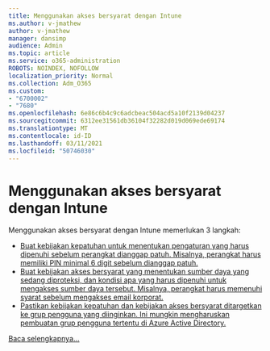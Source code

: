 ```yaml
---
title: Menggunakan akses bersyarat dengan Intune
ms.author: v-jmathew
author: v-jmathew
manager: dansimp
audience: Admin
ms.topic: article
ms.service: o365-administration
ROBOTS: NOINDEX, NOFOLLOW
localization_priority: Normal
ms.collection: Adm_O365
ms.custom:
- "6700002"
- "7680"
ms.openlocfilehash: 6e86c6b4c9c6adcbeac504acd5a10f2139d04237
ms.sourcegitcommit: 6312ee31561db36104f32282d019d069ede69174
ms.translationtype: MT
ms.contentlocale: id-ID
ms.lasthandoff: 03/11/2021
ms.locfileid: "50746030"
---
```

# <a name="using-conditional-access-with-intune"></a>Menggunakan akses bersyarat dengan Intune

Menggunakan akses bersyarat dengan Intune memerlukan 3 langkah:

- [Buat kebijakan kepatuhan untuk menentukan pengaturan yang harus dipenuhi sebelum perangkat dianggap patuh. Misalnya, perangkat harus memiliki PIN minimal 6 digit sebelum dianggap patuh.](https://docs.microsoft.com/mem/intune/protect/create-compliance-policy)
- [Buat kebijakan akses bersyarat yang menentukan sumber daya yang sedang diproteksi, dan kondisi apa yang harus dipenuhi untuk mengakses sumber daya tersebut. Misalnya, perangkat harus memenuhi syarat sebelum mengakses email korporat.](https://docs.microsoft.com/mem/intune/protect/tutorial-protect-email-on-unmanaged-devices#create-conditional-access-policies)
- [Pastikan kebijakan kepatuhan dan kebijakan akses bersyarat ditargetkan ke grup pengguna yang diinginkan. Ini mungkin mengharuskan pembuatan grup pengguna tertentu di Azure Active Directory.](https://docs.microsoft.com/troubleshoot/mem/intune/troubleshoot-conditional-access)

[Baca selengkapnya...](https://docs.microsoft.com/mem/intune/protect/device-compliance-get-started)
